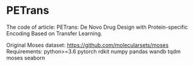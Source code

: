 # PETrans
The code of article: PETrans: De Novo Drug Design with Protein-specific Encoding Based on Transfer Learning.

Original Moses dataset:
https://github.com/molecularsets/moses
Requirements:
python>=3.6
pytorch
rdkit
numpy
pandas
wandb
tqdm
moses
seaborn

